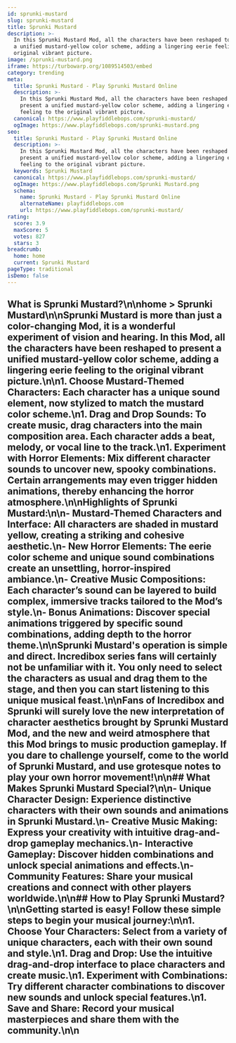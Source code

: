 ```yaml
---
id: sprunki-mustard
slug: sprunki-mustard
title: Sprunki Mustard
description: >-
  In this Sprunki Mustard Mod, all the characters have been reshaped to present
  a unified mustard-yellow color scheme, adding a lingering eerie feeling to the
  original vibrant picture.
image: /sprunki-mustard.png
iframe: https://turbowarp.org/1089514503/embed
category: trending
meta:
  title: Sprunki Mustard - Play Sprunki Mustard Online
  description: >-
    In this Sprunki Mustard Mod, all the characters have been reshaped to
    present a unified mustard-yellow color scheme, adding a lingering eerie
    feeling to the original vibrant picture.
  canonical: https://www.playfiddlebops.com/sprunki-mustard/
  ogImage: https://www.playfiddlebops.com/sprunki-mustard.png
seo:
  title: Sprunki Mustard - Play Sprunki Mustard Online
  description: >-
    In this Sprunki Mustard Mod, all the characters have been reshaped to
    present a unified mustard-yellow color scheme, adding a lingering eerie
    feeling to the original vibrant picture.
  keywords: Sprunki Mustard
  canonical: https://www.playfiddlebops.com/sprunki-mustard/
  ogImage: https://www.playfiddlebops.com/Sprunki Mustard.png
  schema:
    name: Sprunki Mustard - Play Sprunki Mustard Online
    alternateName: playfiddlebops.com
    url: https://www.playfiddlebops.com/sprunki-mustard/
rating:
  score: 3.9
  maxScore: 5
  votes: 827
  stars: 3
breadcrumb:
  home: home
  current: Sprunki Mustard
pageType: traditional
isDemo: false
---
```


## What is Sprunki Mustard?\n\nhome > Sprunki Mustard\n\nSprunki Mustard is more than just a color-changing Mod, it is a wonderful experiment of vision and hearing. In this Mod, all the characters have been reshaped to present a unified mustard-yellow color scheme, adding a lingering eerie feeling to the original vibrant picture.\n\n1. **Choose Mustard-Themed Characters**: Each character has a unique sound element, now stylized to match the mustard color scheme.\n1. **Drag and Drop Sounds**: To create music, drag characters into the main composition area. Each character adds a beat, melody, or vocal line to the track.\n1. **Experiment with Horror Elements**: Mix different character sounds to uncover new, spooky combinations. Certain arrangements may even trigger hidden animations, thereby enhancing the horror atmosphere.\n\nHighlights of Sprunki Mustard:\n\n- **Mustard-Themed Characters and Interface**: All characters are shaded in mustard yellow, creating a striking and cohesive aesthetic.\n- **New Horror Elements**: The eerie color scheme and unique sound combinations create an unsettling, horror-inspired ambiance.\n- **Creative Music Compositions**: Each character’s sound can be layered to build complex, immersive tracks tailored to the Mod’s style.\n- **Bonus Animations**: Discover special animations triggered by specific sound combinations, adding depth to the horror theme.\n\nSprunki Mustard's operation is simple and direct. Incredibox series fans will certainly not be unfamiliar with it. You only need to select the characters as usual and drag them to the stage, and then you can start listening to this unique musical feast.\n\nFans of Incredibox and Sprunki will surely love the new interpretation of character aesthetics brought by Sprunki Mustard Mod, and the new and weird atmosphere that this Mod brings to music production gameplay. If you dare to challenge yourself, come to the world of Sprunki Mustard, and use grotesque notes to play your own horror movement!\n\n## What Makes Sprunki Mustard Special?\n\n- **Unique Character Design**: Experience distinctive characters with their own sounds and animations in Sprunki Mustard.\n- **Creative Music Making**: Express your creativity with intuitive drag-and-drop gameplay mechanics.\n- **Interactive Gameplay**: Discover hidden combinations and unlock special animations and effects.\n- **Community Features**: Share your musical creations and connect with other players worldwide.\n\n## How to Play Sprunki Mustard?\n\nGetting started is easy! Follow these simple steps to begin your musical journey:\n\n1. **Choose Your Characters**: Select from a variety of unique characters, each with their own sound and style.\n1. **Drag and Drop**: Use the intuitive drag-and-drop interface to place characters and create music.\n1. **Experiment with Combinations**: Try different character combinations to discover new sounds and unlock special features.\n1. **Save and Share**: Record your musical masterpieces and share them with the community.\n\n